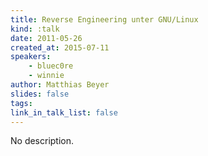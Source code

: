 ```yaml
---
title: Reverse Engineering unter GNU/Linux
kind: :talk
date: 2011-05-26
created_at: 2015-07-11
speakers:
    - bluec0re
    - winnie
author: Matthias Beyer
slides: false
tags:
link_in_talk_list: false
---
```


No description.
